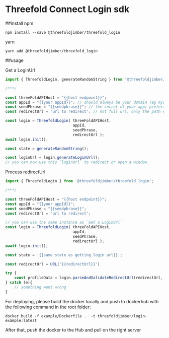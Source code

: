 # Threefold Connect Login sdk 

##install
npm

`npm install --save @threefoldjimber/threefold_login`

yarn

`yarn add @threefoldjimber/threefold_login`


##usage

Get a LoginUrl
```js 
import { ThreefoldLogin, generateRandomString } from '@threefoldjimber/threefold_login';

/***/

const threeFoldAPIHost = "{{host endpoint}}";
const appId = "{{your appId}}"; // should always be your domain (eg myapp.com)
const seedPhrase = "{{seedphrase}}"; // the secret of your app; preferably a backend secret.
const redirectUrl = 'url to redirect'; // not full url, only the path eg '/callback'

const login = ThreefoldLogin( threeFoldAPIHost,
                              appId,
                              seedPhrase,
                              redirectUrl );
await login.init();

const state = generateRandomString();

const loginUrl = login.generateLoginUrl();
// you can now use this `loginUrl` to redirect or open a window
```

Process redirectUrl
```js 
import { ThreefoldLogin } from '@threefoldjimber/threefold_login';

/***/

const threeFoldAPIHost = "{{host endpoint}}";
const appId = "{{your appId}}";
const seedPhrase = "{{seedphrase}}";
const redirectUrl = 'url to redirect';

// you can use the same instance as `Get a LoginUrl`
const login = ThreefoldLogin( threeFoldAPIHost,
                              appId,
                              seedPhrase,
                              redirectUrl );
await login.init();

const state = '{{same state as getting login url}}';

const redirectUrl = URL('{{redirectUrl}}')

try {
    const profileData = login.parseAndValidateRedirectUrl(redirectUrl, state);
} catch (e){
    // something went wrong 
}
```

For deploying, please build the docker locally and push to dockerhub with the following command in the root folder:

``` docker build -f example/Dockerfile .  -t threefoldjimber/login-example:latest ```

After that, push the docker to the Hub and pull on the right server



